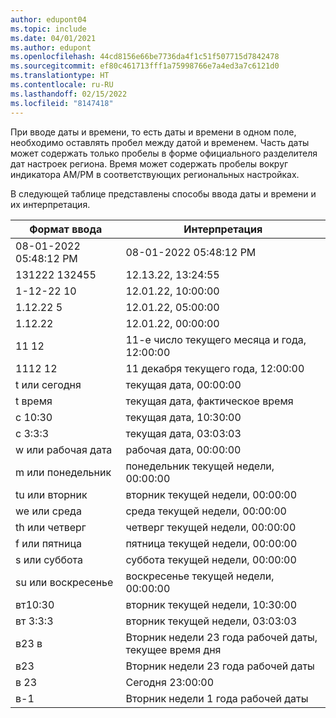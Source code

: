 ```yaml
---
author: edupont04
ms.topic: include
ms.date: 04/01/2021
ms.author: edupont
ms.openlocfilehash: 44cd8156e66be7736da4f1c51f507715d7842478
ms.sourcegitcommit: ef80c461713fff1a75998766e7a4ed3a7c6121d0
ms.translationtype: HT
ms.contentlocale: ru-RU
ms.lasthandoff: 02/15/2022
ms.locfileid: "8147418"
---
```

При вводе даты и времени, то есть даты и времени в одном поле, необходимо оставлять пробел между датой и временем. Часть даты может содержать только пробелы в форме официального разделителя дат настроек региона. Время может содержать пробелы вокруг индикатора AM/PM в соответствующих региональных настройках.

<!--It is also possible to enter only a date in a datetime field, but it is not possible to enter only a time.-->

В следующей таблице представлены способы ввода даты и времени и их интерпретация.  

|Формат ввода|Интерпретация|
|---------------|------------------------|
|08-01-2022 05:48:12 PM|08\-01\-2022 05:48:12 PM|
|131222 132455|12.13.22, 13:24:55|
|1-12-22 10|12.01.22, 10:00:00|
|1.12.22 5|12.01.22, 05:00:00|
|1.12.22|12.01.22, 00:00:00|
|11 12|11-е число текущего месяца и года, 12:00:00|
|1112 12|11 декабря текущего года, 12:00:00|
|t или сегодня|текущая дата, 00:00:00|
|t время|текущая дата, фактическое время|
|с 10:30|текущая дата, 10:30:00|
|с 3:3:3|текущая дата, 03:03:03|
|w или рабочая дата|рабочая дата, 00:00:00|
|m или понедельник|понедельник текущей недели, 00:00:00|
|tu или вторник|вторник текущей недели, 00:00:00|
|we или среда|среда текущей недели, 00:00:00|
|th или четверг|четверг текущей недели, 00:00:00|
|f или пятница|пятница текущей недели, 00:00:00|
|s или суббота|суббота текущей недели, 00:00:00|
|su или воскресенье|воскресенье текущей недели, 00:00:00|
|вт10:30|вторник текущей недели, 10:30:00|
|вт 3:3:3|вторник текущей недели, 03:03:03|
|в23 в|Вторник недели 23 года рабочей даты, текущее время дня|
|в23|Вторник недели 23 года рабочей даты|
|в 23|Сегодня 23:00:00|
|в-1|Вторник недели 1 года рабочей даты|


